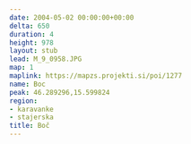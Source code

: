 ```yaml
---
date: 2004-05-02 00:00:00+00:00
delta: 650
duration: 4
height: 978
layout: stub
lead: M_9_0958.JPG
map: 1
maplink: https://mapzs.projekti.si/poi/1277
name: Boc
peak: 46.289296,15.599824
region:
- karavanke
- stajerska
title: Boč
---
```

